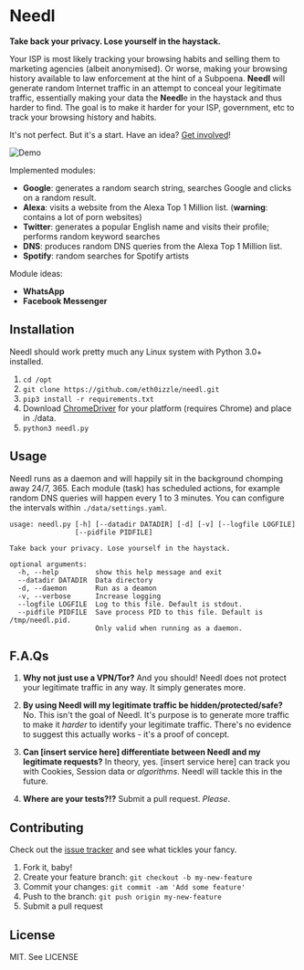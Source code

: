 # Needl

**Take back your privacy. Lose yourself in the haystack.**

Your ISP is most likely tracking your browsing habits and selling them to marketing agencies (albeit anonymised). Or worse, making your browsing history available to law enforcement at the hint of a Subpoena. **Needl** will generate random Internet traffic in an attempt to conceal your legitimate traffic, essentially making your data the **Needl**e in the haystack and thus harder to find. The goal is to make it harder for your ISP, government, etc to track your browsing history and habits.

It's not perfect. But it's a start. Have an idea? [Get involved](CONTRIBUTING.md)!

![Demo](https://pbs.twimg.com/media/CxeQsH5XAAAp_vN.jpg:large)

Implemented modules:

- **Google**: generates a random search string, searches Google and clicks on a random result.
- **Alexa**: visits a website from the Alexa Top 1 Million list. (**warning**: contains a lot of porn websites)
- **Twitter**: generates a popular English name and visits their profile; performs random keyword searches
- **DNS**: produces random DNS queries from the Alexa Top 1 Million list.
- **Spotify**: random searches for Spotify artists

Module ideas:

- **WhatsApp**
- **Facebook Messenger**

## Installation

Needl should work pretty much any Linux system with Python 3.0+ installed.

1. `cd /opt`
2. `git clone https://github.com/eth0izzle/needl.git`
3. `pip3 install -r requirements.txt`
4. Download [ChromeDriver](https://sites.google.com/a/chromium.org/chromedriver/downloads) for your platform (requires Chrome) and place in ./data.
5. `python3 needl.py`

## Usage

Needl runs as a daemon and will happily sit in the background chomping away 24/7, 365. Each module (task) has scheduled actions, for example random DNS queries will happen every 1 to 3 minutes. You can configure the intervals within `./data/settings.yaml`.

    usage: needl.py [-h] [--datadir DATADIR] [-d] [-v] [--logfile LOGFILE]
                    [--pidfile PIDFILE]
    
    Take back your privacy. Lose yourself in the haystack.
    
    optional arguments:
      -h, --help         show this help message and exit
      --datadir DATADIR  Data directory
      -d, --daemon       Run as a deamon
      -v, --verbose      Increase logging
      --logfile LOGFILE  Log to this file. Default is stdout.
      --pidfile PIDFILE  Save process PID to this file. Default is /tmp/needl.pid.
                         Only valid when running as a daemon.

## F.A.Qs

1. **Why not just use a VPN/Tor?**
And you should! Needl does not protect your legitimate traffic in any way. It simply generates more.

2. **By using Needl will my legitimate traffic be hidden/protected/safe?**
No. This isn't the goal of Needl. It's purpose is to generate more traffic to make it *harder* to identify your legitimate traffic. There's no evidence to suggest this actually works - it's a proof of concept.

3. **Can [insert service here] differentiate between Needl and my legitimate requests?**
In theory, yes. [insert service here] can track you with Cookies, Session data or *algorithms*. Needl will tackle this in the future.

4. **Where are your tests?!?**
Submit a pull request. _Please_.

## Contributing

Check out the [issue tracker](https://github.com/eth0izzle/needl/issues) and see what tickles your fancy.

1. Fork it, baby!
2. Create your feature branch: `git checkout -b my-new-feature`
3. Commit your changes: `git commit -am 'Add some feature'`
4. Push to the branch: `git push origin my-new-feature`
5. Submit a pull request

## License

MIT. See LICENSE